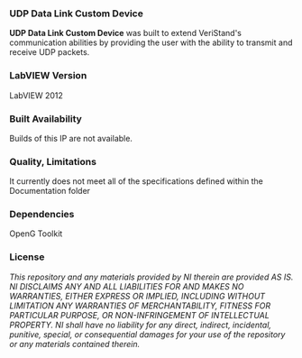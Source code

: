 ### UDP Data Link Custom Device ###

**UDP Data Link Custom Device** was built to extend VeriStand's communication abilities by providing the user with the ability to transmit and receive UDP packets.

### LabVIEW Version ###

LabVIEW 2012

### Built Availability ###

Builds of this IP are not available.

### Quality, Limitations ###

It currently does not meet all of the specifications defined within the Documentation folder

### Dependencies ###

OpenG Toolkit

### License ###

*This repository and any materials provided by NI therein are provided AS IS. NI DISCLAIMS ANY AND ALL LIABILITIES FOR AND MAKES NO WARRANTIES, EITHER EXPRESS OR IMPLIED, INCLUDING WITHOUT LIMITATION ANY WARRANTIES OF MERCHANTABILITY, FITNESS FOR  PARTICULAR PURPOSE, OR NON-INFRINGEMENT OF INTELLECTUAL PROPERTY. NI shall have no liability for any direct, indirect, incidental, punitive, special, or consequential damages for your use of the repository or any materials contained therein.*